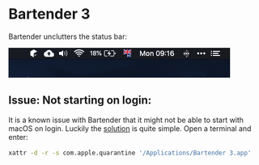 # Bartender 3

Bartender unclutters the status bar:

![macOS Statusbar with Bartender](statusbar.png)

## Issue: Not starting on login:

It is a known issue with Bartender that it might not be able to start with macOS on login. Luckily the [solution](https://www.macbartender.com/b3_knowledge/not-starting-at-login/) is quite simple. Open a terminal and enter:

```bash
xattr -d -r -s com.apple.quarantine '/Applications/Bartender 3.app'
```
